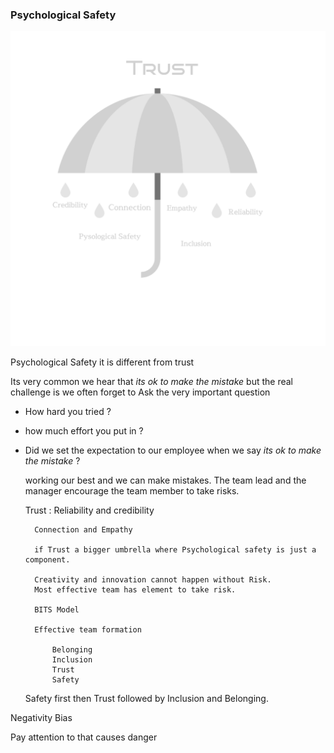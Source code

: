 
### Psychological Safety ###

![Alt text](Design.png)



Psychological Safety it is different from trust 



Its very common we hear that _its ok to make the mistake_ but the real challenge is we often forget to Ask the very important question 
- How hard you tried ? 
- how much effort you put in ? 
- Did we set the expectation to our employee when we say _its ok to make the mistake_ ?

    working our best and we can make mistakes.
The team lead and the manager encourage the team member to take risks.

    Trust :
        Reliability and credibility

        Connection and Empathy

        if Trust a bigger umbrella where Psychological safety is just a component.

        Creativity and innovation cannot happen without Risk.
        Most effective team has element to take risk. 

        BITS Model

        Effective team formation 

            Belonging 
            Inclusion 
            Trust 
            Safety
            
    Safety first then Trust followed by Inclusion and Belonging.

    
Negativity Bias 

Pay attention to that causes danger


